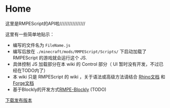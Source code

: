 # Home

这里是RMPEScript的API啦////////////////

这里有一些简单地贴示：

* 编写的文件名为 `FileName.js`
* 编写后放在 `./minecraft/mods/RMPEScript/Scripts/` 下启动加载了 RMPEScript 的游戏就会运行这个 JS.
* 具体控制 JS 加载部分在本 wiki 的 Control 部分（ UI 暂时没有开发，不过已经在TODO内了）
* 本 wiki 只是 RMPEScript 的 wiki ，关于语法或高级方法请结合 [Rhino文档](https://developer.mozilla.org/en-US/docs/Mozilla/Projects/Rhino) 和 [Forge文档](https://mcforge.readthedocs.io/en/latest/)
* 基于Blockly的开发方式[RMPE-Blockly](https://blockly.shinonomi.tech) \(TODO\)

[下载发布版本](https://github.com/npofsi/RMPEScript/releases)

